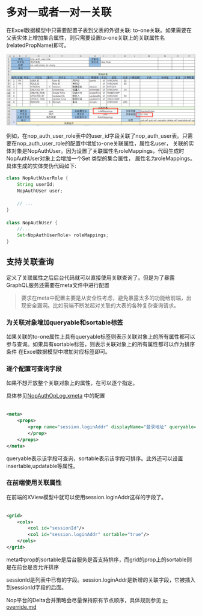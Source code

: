 # 多对一或者一对一关联

在Excel数据模型中只需要配置子表到父表的外键关联:
to-one关联。如果需要在父表实体上增加集合属性，则只需要设置to-one关联上的关联属性名(relatedPropName)即可。

![](to-one-excel-config.png)

例如，在nop\_auth\_user\_role表中的user\_id字段关联了nop\_auth\_user表。只需要在nop\_auth\_user\_role的配置中增加to-one关联属性，属性名user，
关联的实体对象是NopAuthUser。因为设置了关联属性名roleMappings，代码生成时NopAuthUser对象上会增加一个Set<NopAuthUserRole>
类型的集合属性，
属性名为roleMappings。具体生成的实体类伪代码如下:

```java
class NopAuthUserRole {
    String userId;
    NopAuthUser user;

    // ...
}

class NopAuthUser {
    //...
    Set<NopAuthUserRole> roleMappings;
}
```

## 支持关联查询

定义了关联属性之后后台代码就可以直接使用关联查询了。但是为了暴露GraphQL服务还需要在meta文件中进行配置

> 要求在meta中配置主要是从安全性考虑，避免暴露太多的功能给前端，出现安全漏洞。比如前端不断发起对关联的大表的各种复杂查询请求。

### 为关联对象增加queryable和sortable标签

如果关联的to-one属性上具有queryable标签则表示关联对象上的所有属性都可以参与查询。如果具有sortable标签，则表示关联对象上的所有属性都可以作为排序条件
在Excel数据模型中增加对应标签即可。

### 逐个配置可查询字段

如果不想开放整个关联对象上的属性，在可以逐个指定。

具体参见[NopAuthOpLog.xmeta](https://gitee.com/canonical-entropy/nop-entropy/blob/master/nop-auth/nop-auth-service/src/main/resources/_vfs/nop/auth/model/NopAuthOpLog/NopAuthOpLog.xmeta)
中的配置

```xml

<meta>
    <props>
        <prop name="session.loginAddr" displayName="登录地址" queryable="true" sortable="true">
        </prop>
    </props>
</meta>
```

queryable表示该字段可查询，sortable表示该字段可排序。此外还可以设置insertable,updatable等属性。

### 在前端使用关联属性

在前端的XView模型中就可以使用session.loginAddr这样的字段了。

```xml

<grid>
    <cols>
        <col id="sessionId"/>
        <col id="session.loginAddr" sortable="true"/>
    </cols>
</grid>
```

meta中prop的sortable是后台服务是否支持排序，而grid的prop上的sortable则是在前台是否允许排序

sessionId是列表中已有的字段。session.loginAddr是新增的关联字段，它被插入到sessionId字段的后面。

> 

Nop平台的Delta合并策略会尽量保持原有节点顺序，具体规则参见 [x-override.md](https://gitee.com/canonical-entropy/nop-entropy/blob/master/docs/dev-guide/xlang/x-override.md)
